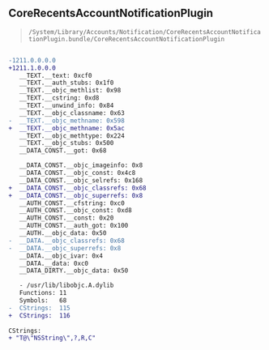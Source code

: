 ## CoreRecentsAccountNotificationPlugin

> `/System/Library/Accounts/Notification/CoreRecentsAccountNotificationPlugin.bundle/CoreRecentsAccountNotificationPlugin`

```diff

-1211.0.0.0.0
+1211.1.0.0.0
   __TEXT.__text: 0xcf0
   __TEXT.__auth_stubs: 0x1f0
   __TEXT.__objc_methlist: 0x98
   __TEXT.__cstring: 0xd8
   __TEXT.__unwind_info: 0x84
   __TEXT.__objc_classname: 0x63
-  __TEXT.__objc_methname: 0x598
+  __TEXT.__objc_methname: 0x5ac
   __TEXT.__objc_methtype: 0x224
   __TEXT.__objc_stubs: 0x500
   __DATA_CONST.__got: 0x68

   __DATA_CONST.__objc_imageinfo: 0x8
   __DATA_CONST.__objc_const: 0x4c8
   __DATA_CONST.__objc_selrefs: 0x168
+  __DATA_CONST.__objc_classrefs: 0x68
+  __DATA_CONST.__objc_superrefs: 0x8
   __AUTH_CONST.__cfstring: 0xc0
   __AUTH_CONST.__objc_const: 0xd8
   __AUTH_CONST.__const: 0x20
   __AUTH_CONST.__auth_got: 0x100
   __AUTH.__objc_data: 0x50
-  __DATA.__objc_classrefs: 0x68
-  __DATA.__objc_superrefs: 0x8
   __DATA.__objc_ivar: 0x4
   __DATA.__data: 0xc0
   __DATA_DIRTY.__objc_data: 0x50

   - /usr/lib/libobjc.A.dylib
   Functions: 11
   Symbols:   68
-  CStrings:  115
+  CStrings:  116
 
CStrings:
+ "T@\"NSString\",?,R,C"

```
